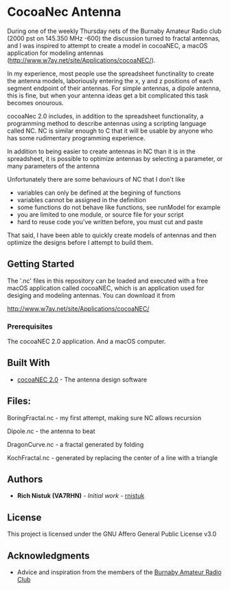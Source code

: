 # CocoaNec Antenna

During one of the weekly Thursday nets of the Burnaby Amateur Radio 
club (2000 pst on 145.350 MHz -600) the discussion turned to fractal
antennas, and I was inspired to attempt to create a model in 
cocoaNEC, a macOS application for modeling antennas 
(http://www.w7ay.net/site/Applications/cocoaNEC/). 

In my experience, most people use the spreadsheet functinality to 
create the antenna models, laboriously entering the x, y and z 
positions of each segment endpoint of their antennas. For simple
antennas, a dipole antenna, this is fine, but when your antenna ideas
get a bit complicated this task becomes onourous.

cocoaNec 2.0 includes, in addition to the spreadsheet functionality, 
a programming method to describe antennas using a scripting language
called NC. NC is similar enough to C that it will be usable by anyone 
who has some rudimentary programming experience. 

In addition to being easier to create antennas in NC than it is 
in the spreadsheet, it is possible to optimize antennas by selecting
a parameter, or many parameters of the antenna 

Unfortunately there are some behaviours of NC that I don't like

- variables can only be defined at the begining of functions
- variables cannot be assigned in the definition
- some functions do not behave like functions, see runModel for example
- you are limited to one module, or source file for your script
- hard to reuse code you've written before, you must cut and paste 

That said, I have been able to quickly create models of antennas and
then optimize the designs before I attempt to build them.

## Getting Started

The '.nc' files in this repository can be loaded and executed with a 
free macOS application called cocoaNEC, which is an application used
for desiging and modeling antennas. You can download it from

http://www.w7ay.net/site/Applications/cocoaNEC/

### Prerequisites

The cocoaNEC 2.0 application. And a macOS computer.


## Built With

* [cocoaNEC 2.0](http://www.w7ay.net/site/Applications/cocoaNEC/Contents/Downloads.html) - The antenna design software

## Files:

BoringFractal.nc - my first attempt, making sure NC allows recursion

Dipole.nc        - the antenna to beat

DragonCurve.nc   - a fractal generated by folding

KochFractal.nc   - generated by replacing the center of a line with a triangle

## Authors

* **Rich Nistuk (VA7RHN)** - *Initial work* - [rnistuk](https://github.com/rnistuk)

## License

This project is licensed under the GNU Affero General Public License v3.0

## Acknowledgments

* Advice and inspiration from the members of the [Burnaby Amateur Radio Club](http://ve7bar.org)











